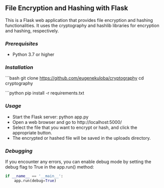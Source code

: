 ## **File Encryption and Hashing with Flask**

This is a Flask web application that provides file encryption and hashing functionalities. It uses the cryptography and hashlib libraries for encryption and hashing, respectively.

### *Prerequisites*

<ul>
  <li>Python 3.7 or higher</li>
 </ul>


### *Installation*

   \```bash
   git clone https://github.com/eugenekuloba/cryptography
   cd cryptography

   \```python
   pip install -r requirements.txt

### *Usage*

<ul>
  <li>Start the Flask server: python app.py</li>
  <li>Open a web browser and go to http://localhost:5000/</li>
  <li>Select the file that you want to encrypt or hash, and click the appropriate button.</li>
  <li>The encrypted or hashed file will be saved in the uploads directory.</li>
</ul>

### *Debugging*

If you encounter any errors, you can enable debug mode by setting the debug flag to True in the app.run() method:

```python
if __name__ == '__main__':
    app.run(debug=True)